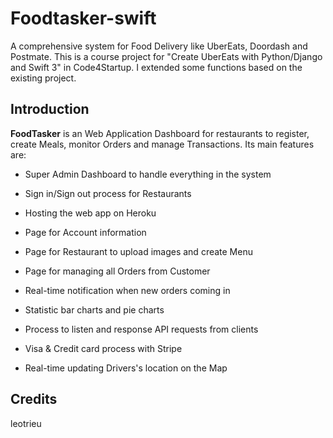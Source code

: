 # Foodtasker-swift
A comprehensive system for Food Delivery like UberEats, Doordash and Postmate. This is a course project for "Create UberEats with Python/Django and Swift 3" in Code4Startup. I extended some functions based on the existing project.

## Introduction

**FoodTasker** is an Web Application Dashboard for restaurants to register, create Meals, monitor Orders and manage Transactions. Its main features are:
* Super Admin Dashboard to handle everything in the system

* Sign in/Sign out process for Restaurants

* Hosting the web app on Heroku

* Page for Account information

* Page for Restaurant to upload images and create Menu

* Page for managing all Orders from Customer

* Real-time notification when new orders coming in

* Statistic bar charts and pie charts

* Process to listen and response API requests from clients

* Visa & Credit card process with Stripe

* Real-time updating Drivers's location on the Map

## Credits

leotrieu
